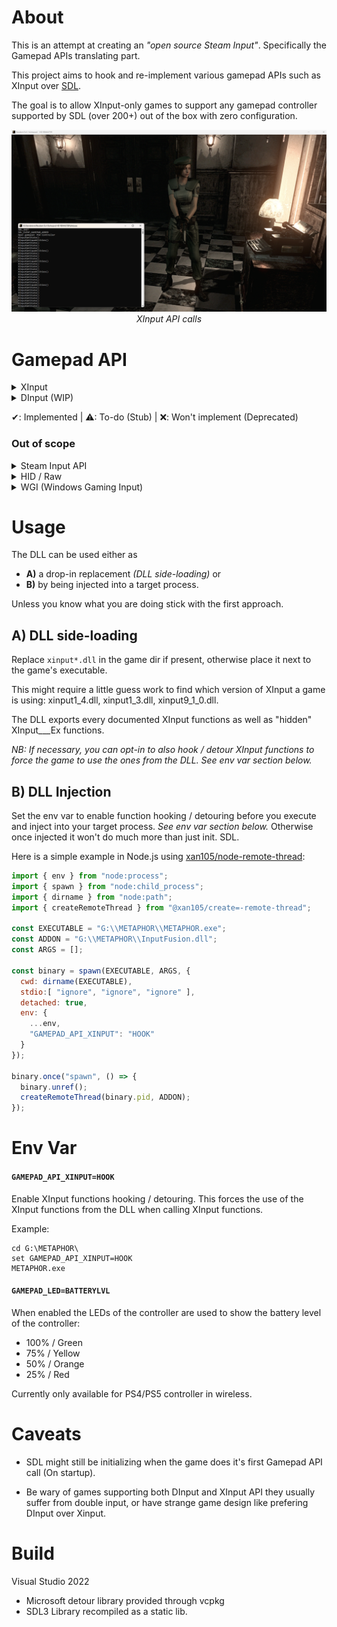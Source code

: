 About
=====

This is an attempt at creating an _"open source Steam Input"_. Specifically the Gamepad APIs translating part.

This project aims to hook and re-implement various gamepad APIs such as XInput over [SDL](https://www.libsdl.org/).

The goal is to allow XInput-only games to support any gamepad controller supported by SDL (over 200+) out of the box with zero configuration.

<p align="center">
  <img src="https://github.com/xan105/InputFusion/raw/main/screenshot/debug.png">
  <em>XInput API calls</em>
</p>

Gamepad API
===========

<details><summary>XInput</summary>

  - XInputGetState ✔️
  - XInputGetStateEx ✔️
  - XInputSetState ✔️
  - XInputSetStateEx¹ ✔️
  - XInputGetBatteryInformation ✔️
  - XInputGetCapabilities ✔️
  - XInputGetCapabilitiesEx ✔️ 
  - XInputGetKeystroke ⚠️
  - XInputWaitForGuideButton ⚠️
  - XInputCancelGuideButtonWait ⚠️
  - XInputPowerOffController ⚠️
  - XInputGetBaseBusInformation ⚠️
  - XInputEnable ❌
  - XInputGetAudioDeviceIds ❌
  - XInputGetDSoundAudioDeviceGuids ❌

¹ NB: XInputSetStateEx() from GDK _(XInputOnGameInput)_ is implemented and has been arbitrarily set to ordinal 1000. It does not exist in XInput.

</details>

<details><summary>DInput (WIP)</summary>

  - DirectInput8Create
    + IDirectInput8::ConfigureDevices
    + IDirectInput8::CreateDevice
      - IDirectInputDevice8::Acquire
      - IDirectInputDevice8::BuildActionMap
      - IDirectInputDevice8::CreateEffect
      - IDirectInputDevice8::EnumCreatedEffectObjects
      - IDirectInputDevice8::EnumEffects
      - IDirectInputDevice8::EnumEffectsInFile
      - IDirectInputDevice8::EnumObjects
      - IDirectInputDevice8::Escape
      - IDirectInputDevice8::GetCapabilities
      - IDirectInputDevice8::GetDeviceData
      - IDirectInputDevice8::GetDeviceInfo
      - IDirectInputDevice8::GetDeviceState
      - IDirectInputDevice8::GetEffectInfo
      - IDirectInputDevice8::GetForceFeedbackState
      - IDirectInputDevice8::GetImageInfo
      - IDirectInputDevice8::GetObjectInfo
      - IDirectInputDevice8::GetProperty
      - IDirectInputDevice8::Initialize
      - IDirectInputDevice8::Poll
      - IDirectInputDevice8::RunControlPanel
      - IDirectInputDevice8::SendDeviceData
      - IDirectInputDevice8::SendForceFeedbackCommand
      - IDirectInputDevice8::SetActionMap
      - IDirectInputDevice8::SetCooperativeLevel
      - IDirectInputDevice8::SetDataFormat
      - IDirectInputDevice8::SetEventNotification
      - IDirectInputDevice8::SetProperty
      - IDirectInputDevice8::Unacquire
      - IDirectInputDevice8::WriteEffectToFile
    + IDirectInput8::EnumDevices
    + IDirectInput8::EnumDevicesBySemantics
    + IDirectInput8::FindDevice
    + IDirectInput8::GetDeviceStatus
    + IDirectInput8::Initialize
    + IDirectInput8::RunControlPanel

</details>

✔: Implemented | ⚠: To-do (Stub) | ❌: Won't implement (Deprecated)

### Out of scope

<details><summary>Steam Input API</summary>
  <br/>
  Steam Input API only games. You need an action set to translate input. Hooking these API is going down the Steam Enulator rabbit hole.
  
</details>
  
<details><summary>HID / Raw</summary>
  <br/>
  These APIs aren't really like the standardised Gamepad APIs like XInput. They are much akin to low level access.
  If a game uses these APIs to add support for a specific Gamepad;
  The game devs probably have a certain experience in mind and we shouldn't interfere with it.
  
  Many mods and other 3rd party "fix" rely on these low level access to do their job.
  And they often complain about the new Steam Input capabilities of hooking system wide all relevant APIs for gamepad while Steam is running.
  
  As such, I do no think these API are relevant for my project.
  
</details>

<details><summary>WGI (Windows Gaming Input)</summary>
  <br/>
  This API is new and specifically designed to allow support for Gamepad others than Xbox controllers in a standardised way.
  Doesn't seem pertinent to this project for now.
  
</details>

Usage
=====

The DLL can be used either as 
- **A)** a drop-in replacement _(DLL side-loading)_ or
- **B)** by being injected into a target process.

Unless you know what you are doing stick with the first approach.

## A) DLL side-loading

Replace `xinput*.dll` in the game dir if present, otherwise place it next to the game's executable.

This might require a little guess work to find which version of XInput a game is using: xinput1_4.dll, xinput1_3.dll, xinput9_1_0.dll.

The DLL exports every documented XInput functions as well as "hidden" XInput___Ex functions.

_NB: If necessary, you can opt-in to also hook / detour XInput functions to force the game to use the ones from the DLL. See env var section below._

## B) DLL Injection

Set the env var to enable function hooking / detouring before you execute and inject into your target process. _See env var section below._
Otherwise once injected it won't do much more than just init. SDL.

Here is a simple example in Node.js using [xan105/node-remote-thread](https://github.com/xan105/node-remote-thread):

```js
import { env } from "node:process";
import { spawn } from "node:child_process";
import { dirname } from "node:path";
import { createRemoteThread } from "@xan105/create=-remote-thread";

const EXECUTABLE = "G:\\METAPHOR\\METAPHOR.exe";
const ADDON = "G:\\METAPHOR\\InputFusion.dll";
const ARGS = [];

const binary = spawn(EXECUTABLE, ARGS, {
  cwd: dirname(EXECUTABLE),
  stdio:[ "ignore", "ignore", "ignore" ], 
  detached: true,
  env: {
    ...env,
    "GAMEPAD_API_XINPUT": "HOOK"
  }
});

binary.once("spawn", () => {
  binary.unref();
  createRemoteThread(binary.pid, ADDON);
});
```


Env Var
=======

#### `GAMEPAD_API_XINPUT=HOOK`

Enable XInput functions hooking / detouring. 
This forces the use of the XInput functions from the DLL when calling XInput functions.

Example:

```console
cd G:\METAPHOR\
set GAMEPAD_API_XINPUT=HOOK
METAPHOR.exe
```

#### `GAMEPAD_LED=BATTERYLVL`

When enabled the LEDs of the controller are used to show the battery level of the controller:

  - 100% / Green
  - 75% / Yellow
  - 50% / Orange
  - 25% / Red

Currently only available for PS4/PS5 controller in wireless.

Caveats
=======

- SDL might still be initializing when the game does it's first Gamepad API call (On startup).

- Be wary of games supporting both DInput and XInput API they usually suffer from double input, or have strange game design like prefering DInput over Xinput.

Build
=====

Visual Studio 2022
  - Microsoft detour library provided through vcpkg
  - SDL3 Library recompiled as a static lib.

